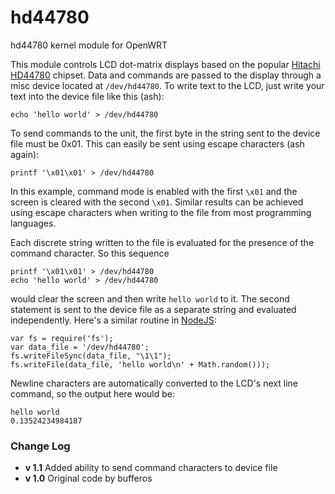 hd44780
=======

hd44780 kernel module for OpenWRT

This module controls LCD dot-matrix displays based on the popular [Hitachi
HD44780](http://en.wikipedia.org/wiki/Hitachi_HD44780_LCD_controller) chipset. Data and commands are passed to the display through a misc device located at `/dev/hd44780`. To write text to the LCD, just write your text into the device file like this (ash):

    echo 'hello world' > /dev/hd44780

To send commands to the unit, the first byte in the string sent to the device file must be 0x01. This can easily be sent using escape characters (ash again):

    printf '\x01\x01' > /dev/hd44780

In this example, command mode is enabled with the first `\x01` and the screen is cleared with the second `\x01`. Similar results can be achieved using escape characters when writing to the file from most programming languages.

Each discrete string written to the file is evaluated for the presence of the command character. So this sequence

    printf '\x01\x01' > /dev/hd44780
    echo 'hello world' > /dev/hd44780

would clear the screen and then write `hello world` to it. The second statement is sent to the device file as a separate string and evaluated independently. Here's a similar routine in [NodeJS](http://nodejs.org/):

    var fs = require('fs');
    var data_file = '/dev/hd44780';
    fs.writeFileSync(data_file, "\1\1");
    fs.writeFile(data_file, 'hello world\n' + Math.random()));

Newline characters are automatically converted to the LCD's next line command, so the output here would be:

    hello world
    0.13524234984187


### Change Log ###
* **v 1.1** Added ability to send command characters to device file
* **v 1.0** Original code by bufferos
